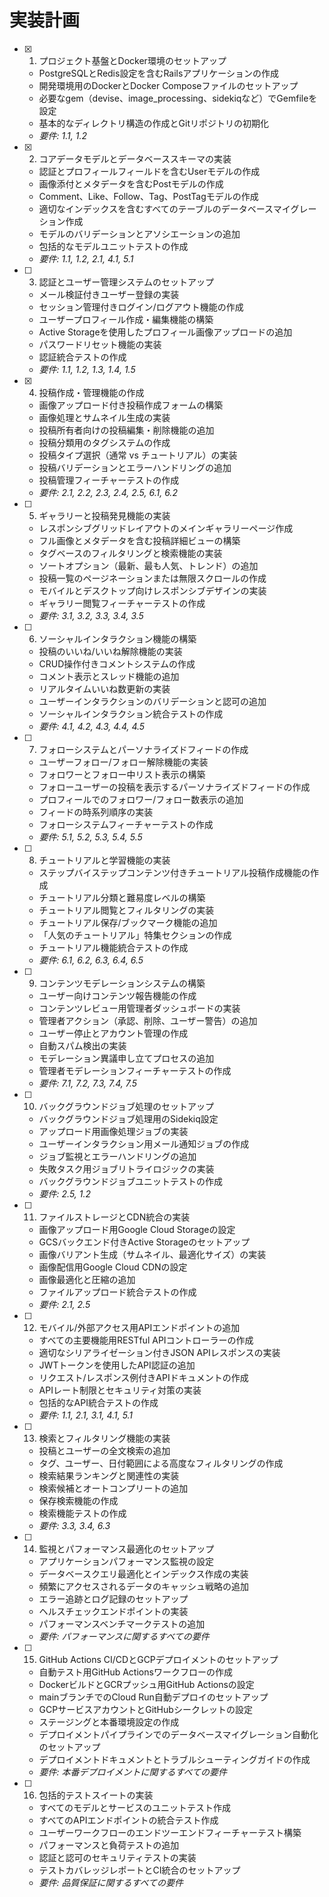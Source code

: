 # 実装計画

- [x] 1. プロジェクト基盤とDocker環境のセットアップ
  - PostgreSQLとRedis設定を含むRailsアプリケーションの作成
  - 開発環境用のDockerとDocker Composeファイルのセットアップ
  - 必要なgem（devise、image_processing、sidekiqなど）でGemfileを設定
  - 基本的なディレクトリ構造の作成とGitリポジトリの初期化
  - _要件: 1.1, 1.2_

- [x] 2. コアデータモデルとデータベーススキーマの実装
  - 認証とプロフィールフィールドを含むUserモデルの作成
  - 画像添付とメタデータを含むPostモデルの作成
  - Comment、Like、Follow、Tag、PostTagモデルの作成
  - 適切なインデックスを含むすべてのテーブルのデータベースマイグレーション作成
  - モデルのバリデーションとアソシエーションの追加
  - 包括的なモデルユニットテストの作成
  - _要件: 1.1, 1.2, 2.1, 4.1, 5.1_

- [ ] 3. 認証とユーザー管理システムのセットアップ
  - メール検証付きユーザー登録の実装
  - セッション管理付きログイン/ログアウト機能の作成
  - ユーザープロフィール作成・編集機能の構築
  - Active Storageを使用したプロフィール画像アップロードの追加
  - パスワードリセット機能の実装
  - 認証統合テストの作成
  - _要件: 1.1, 1.2, 1.3, 1.4, 1.5_

- [x] 4. 投稿作成・管理機能の作成
  - 画像アップロード付き投稿作成フォームの構築
  - 画像処理とサムネイル生成の実装
  - 投稿所有者向けの投稿編集・削除機能の追加
  - 投稿分類用のタグシステムの作成
  - 投稿タイプ選択（通常 vs チュートリアル）の実装
  - 投稿バリデーションとエラーハンドリングの追加
  - 投稿管理フィーチャーテストの作成
  - _要件: 2.1, 2.2, 2.3, 2.4, 2.5, 6.1, 6.2_

- [ ] 5. ギャラリーと投稿発見機能の実装
  - レスポンシブグリッドレイアウトのメインギャラリーページ作成
  - フル画像とメタデータを含む投稿詳細ビューの構築
  - タグベースのフィルタリングと検索機能の実装
  - ソートオプション（最新、最も人気、トレンド）の追加
  - 投稿一覧のページネーションまたは無限スクロールの作成
  - モバイルとデスクトップ向けレスポンシブデザインの実装
  - ギャラリー閲覧フィーチャーテストの作成
  - _要件: 3.1, 3.2, 3.3, 3.4, 3.5_

- [ ] 6. ソーシャルインタラクション機能の構築
  - 投稿のいいね/いいね解除機能の実装
  - CRUD操作付きコメントシステムの作成
  - コメント表示とスレッド機能の追加
  - リアルタイムいいね数更新の実装
  - ユーザーインタラクションのバリデーションと認可の追加
  - ソーシャルインタラクション統合テストの作成
  - _要件: 4.1, 4.2, 4.3, 4.4, 4.5_

- [ ] 7. フォローシステムとパーソナライズドフィードの作成
  - ユーザーフォロー/フォロー解除機能の実装
  - フォロワーとフォロー中リスト表示の構築
  - フォローユーザーの投稿を表示するパーソナライズドフィードの作成
  - プロフィールでのフォロワー/フォロー数表示の追加
  - フィードの時系列順序の実装
  - フォローシステムフィーチャーテストの作成
  - _要件: 5.1, 5.2, 5.3, 5.4, 5.5_

- [ ] 8. チュートリアルと学習機能の実装
  - ステップバイステップコンテンツ付きチュートリアル投稿作成機能の作成
  - チュートリアル分類と難易度レベルの構築
  - チュートリアル閲覧とフィルタリングの実装
  - チュートリアル保存/ブックマーク機能の追加
  - 「人気のチュートリアル」特集セクションの作成
  - チュートリアル機能統合テストの作成
  - _要件: 6.1, 6.2, 6.3, 6.4, 6.5_

- [ ] 9. コンテンツモデレーションシステムの構築
  - ユーザー向けコンテンツ報告機能の作成
  - コンテンツレビュー用管理者ダッシュボードの実装
  - 管理者アクション（承認、削除、ユーザー警告）の追加
  - ユーザー停止とアカウント管理の作成
  - 自動スパム検出の実装
  - モデレーション異議申し立てプロセスの追加
  - 管理者モデレーションフィーチャーテストの作成
  - _要件: 7.1, 7.2, 7.3, 7.4, 7.5_

- [ ] 10. バックグラウンドジョブ処理のセットアップ
  - バックグラウンドジョブ処理用のSidekiq設定
  - アップロード用画像処理ジョブの実装
  - ユーザーインタラクション用メール通知ジョブの作成
  - ジョブ監視とエラーハンドリングの追加
  - 失敗タスク用ジョブリトライロジックの実装
  - バックグラウンドジョブユニットテストの作成
  - _要件: 2.5, 1.2_

- [ ] 11. ファイルストレージとCDN統合の実装
  - 画像アップロード用Google Cloud Storageの設定
  - GCSバックエンド付きActive Storageのセットアップ
  - 画像バリアント生成（サムネイル、最適化サイズ）の実装
  - 画像配信用Google Cloud CDNの設定
  - 画像最適化と圧縮の追加
  - ファイルアップロード統合テストの作成
  - _要件: 2.1, 2.5_

- [ ] 12. モバイル/外部アクセス用APIエンドポイントの追加
  - すべての主要機能用RESTful APIコントローラーの作成
  - 適切なシリアライゼーション付きJSON APIレスポンスの実装
  - JWTトークンを使用したAPI認証の追加
  - リクエスト/レスポンス例付きAPIドキュメントの作成
  - APIレート制限とセキュリティ対策の実装
  - 包括的なAPI統合テストの作成
  - _要件: 1.1, 2.1, 3.1, 4.1, 5.1_

- [ ] 13. 検索とフィルタリング機能の実装
  - 投稿とユーザーの全文検索の追加
  - タグ、ユーザー、日付範囲による高度なフィルタリングの作成
  - 検索結果ランキングと関連性の実装
  - 検索候補とオートコンプリートの追加
  - 保存検索機能の作成
  - 検索機能テストの作成
  - _要件: 3.3, 3.4, 6.3_

- [ ] 14. 監視とパフォーマンス最適化のセットアップ
  - アプリケーションパフォーマンス監視の設定
  - データベースクエリ最適化とインデックス作成の実装
  - 頻繁にアクセスされるデータのキャッシュ戦略の追加
  - エラー追跡とログ記録のセットアップ
  - ヘルスチェックエンドポイントの実装
  - パフォーマンスベンチマークテストの追加
  - _要件: パフォーマンスに関するすべての要件_

- [ ] 15. GitHub Actions CI/CDとGCPデプロイメントのセットアップ
  - 自動テスト用GitHub Actionsワークフローの作成
  - DockerビルドとGCRプッシュ用GitHub Actionsの設定
  - mainブランチでのCloud Run自動デプロイのセットアップ
  - GCPサービスアカウントとGitHubシークレットの設定
  - ステージングと本番環境設定の作成
  - デプロイメントパイプラインでのデータベースマイグレーション自動化のセットアップ
  - デプロイメントドキュメントとトラブルシューティングガイドの作成
  - _要件: 本番デプロイメントに関するすべての要件_

- [ ] 16. 包括的テストスイートの実装
  - すべてのモデルとサービスのユニットテスト作成
  - すべてのAPIエンドポイントの統合テスト作成
  - ユーザーワークフローのエンドツーエンドフィーチャーテスト構築
  - パフォーマンスと負荷テストの追加
  - 認証と認可のセキュリティテストの実装
  - テストカバレッジレポートとCI統合のセットアップ
  - _要件: 品質保証に関するすべての要件_